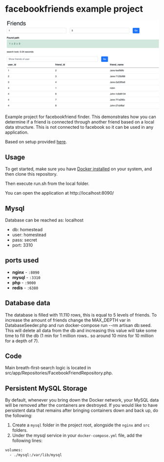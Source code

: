 # facebookfriends example project

![Alt text](example.png?raw=true "Example")

Example project for facebookfriend finder. This demonstrates how you can determine if a friend is connected through
another friend based on a local data structure. This is not connected to facebook so it can be used in any application.

Based on setup provided [here](https://dev.to/aschmelyun/the-beauty-of-docker-for-local-laravel-development-13c0).

## Usage

To get started, make sure you have [Docker installed](https://docs.docker.com/docker-for-mac/install/) on your system, and then clone this repository.

Then execute run.sh from the local folder.

You can open the application at http://localhost:8090/

## Mysql

Database can be reached as:
localhost
- db: homestead
- user: homestead
- pass: secret
- port: 3310

## ports used
- **nginx** - `:8090`
- **mysql** - `:3310`
- **php** - `:9000`
- **redis** - `:6380`

## Database data

The database is filled with 11.110 rows, this is equal to 5 levels of friends. To increase the amount of friends
change the MAX_DEPTH var in DatabaseSeeder.php and run docker-compose run --rm artisan db:seed. This will delete all data from the db
and increasing this value will take some time to fill the db (1 min for 1 million rows.. so around 10 mins for 10 million for a depth of 7). 

## Code

Main breath-first-search logic is located in src/app/Repositories/FacebookFriendRepository.php.

## Persistent MySQL Storage

By default, whenever you bring down the Docker network, your MySQL data will be removed after the containers are destroyed. If you would like to have persistent data that remains after bringing containers down and back up, do the following:

1. Create a `mysql` folder in the project root, alongside the `nginx` and `src` folders.
2. Under the mysql service in your `docker-compose.yml` file, add the following lines:


```
volumes:
  - ./mysql:/var/lib/mysql
```
